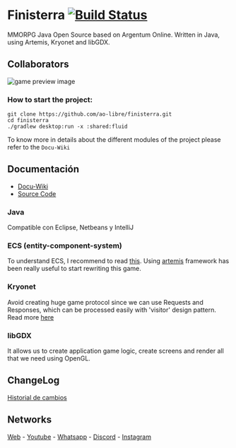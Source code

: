 # Finisterra [![Build Status](https://travis-ci.org/ao-libre/finisterra.svg?branch=master)](https://travis-ci.org/ao-libre/finisterra) 

MMORPG Java Open Source based on Argentum Online. Written in Java, using Artemis, Kryonet and libGDX.

## Collaborators
![game preview image](https://cdn.discordapp.com/attachments/580487031197794313/636899837354442755/readme-repo.png)

### How to start the project:

```
git clone https://github.com/ao-libre/finisterra.git
cd finisterra
./gradlew desktop:run -x :shared:fluid  
```
To know more in details about the different modules of the project please refer to the `Docu-Wiki`

## Documentación
- [Docu-Wiki](https://docu-amigable-finisterra.000webhostapp.com/)
- [Source Code](https://github.com/ao-libre/finisterra/tree/master/docs)

### Java
Compatible con Eclipse, Netbeans y IntelliJ

### ECS (entity-component-system)
To understand ECS, I recommend to read [this](https://github.com/junkdog/artemis-odb/wiki/Introduction-to-Entity-Systems).
Using [artemis](https://github.com/junkdog/artemis-odb) framework has been really useful to start rewriting this game.

### Kryonet
Avoid creating huge game protocol since we can use Requests and Responses, which can be processed easily with 'visitor' design pattern. 
Read more [here](https://github.com/EsotericSoftware/kryonet)

### libGDX
It allows us to create application game logic, create screens and render all that we need using OpenGL.

## ChangeLog
[Historial de cambios](https://github.com/ao-libre/finisterra/blob/master/docs/index/Espa%C3%B1ol/ChangeLog.txt)

## Networks
[Web](https://finisterra.argentumonline.org/) - [Youtube](https://www.youtube.com/watch?v=rXinaWXErwo&list=PLnBfSTXOshh7Ndf_53CxLk76vhyzEXOdR) - 
[Whatsapp](https://api.whatsapp.com/send?phone=5492216822760) -  [Discord](https://discord.gg/qCJPGbY) - 
[Instagram](https://t.me/FinisterraLatam)
